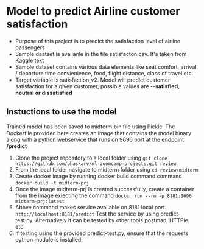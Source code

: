 # Model to predict Airline customer satisfaction
- Purpose of this project is to predict the satisfaction level of airline passengers
- Sample daatset is availanle in the file satisfacton.csv. It's taken from Kaggle [text](https://www.kaggle.com/datasets/johndddddd/customer-satisfaction)
- Sample dataset contains various data elements like seat comfort, arrival / departure time convienience, food, flight distance, class of travel etc. 
- Target variable is satisfaction_v2. Model will predict customer satisfaction for a given customer, possible values are 
--<b>satisfied</b>, <b>neutral or dissatisfied</b>

## Instuctions to use the model
Trained model has been saved to midterm.bin file using Pickle. The Dockerfile provided here creates an image that contains the model binary along with a python webservice that runs on 9696 port at the endpoint <b>/predict</b> 
1. Clone the project repository to a local folder using `git clone https://github.com/bhaskarv/ml-zoomcamp-projects.git review`
2. From the local folder navigate to midterm folder using `cd review\midterm`
3. Create docker image by running docker build command command `docker build -t midterm-prj .`
4. Once the image midterm-prj is created successfully, create a container from the image exiecting the command `docker run --rm -p 8181:9696 midterm-prj:latest`
5. Above command makes service available on 8181 local port. `http://localhost:8181/predict` Test the service by using predict-test.py. Alternatively it can be tested by other tools postman, HTTPie etc.
6. If testing using the provided predict-test.py, ensure that the requests python module is installed.